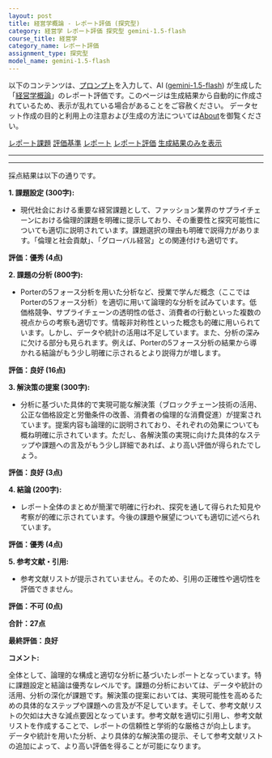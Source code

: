 ```yaml
---
layout: post
title: 経営学概論 - レポート評価 (探究型)
category: 経営学 レポート評価 探究型 gemini-1.5-flash
course_title: 経営学
category_name: レポート評価
assignment_type: 探究型
model_name: gemini-1.5-flash
---
```


以下のコンテンツは、[プロンプト](http://127.0.0.1:8000/generated/経営学/gemini-1.5-flash/prompt_レポート評価-探究型.md)を入力して、AI ([gemini-1.5-flash](contents/gemini-1.5-flash)) が生成した「[経営学概論](/contents/経営学/)」のレポート評価です。このページは生成結果から自動的に作成されているため、表示が乱れている場合があることをご容赦ください。
データセット作成の目的と利用上の注意および生成の方法については[About](/About)を御覧ください。

[レポート課題](../レポート課題-探究型)
[評価基準](../評価基準-探究型)
[レポート](../レポート-探究型)
[レポート評価](../レポート評価-探究型)
[生成結果のみを表示](http://127.0.0.1:8000/generated/経営学/gemini-1.5-flash/レポート評価-探究型.md)
  

***
***
  
採点結果は以下の通りです。

**1. 課題設定 (300字):**

* 現代社会における重要な経営課題として、ファッション業界のサプライチェーンにおける倫理的課題を明確に提示しており、その重要性と探究可能性についても適切に説明されています。課題選択の理由も明確で説得力があります。「倫理と社会貢献」、「グローバル経営」との関連付けも適切です。

**評価：優秀 (4点)**


**2. 課題の分析 (800字):**

* Porterの5フォース分析を用いた分析など、授業で学んだ概念（ここではPorterの5フォース分析）を適切に用いて論理的な分析を試みています。低価格競争、サプライチェーンの透明性の低さ、消費者の行動といった複数の視点からの考察も適切です。情報非対称性といった概念も的確に用いられています。しかし、データや統計の活用は不足しています。また、分析の深みに欠ける部分も見られます。例えば、Porterの5フォース分析の結果から導かれる結論がもう少し明確に示されるとより説得力が増します。

**評価：良好 (16点)**


**3. 解決策の提案 (300字):**

* 分析に基づいた具体的で実現可能な解決策（ブロックチェーン技術の活用、公正な価格設定と労働条件の改善、消費者の倫理的な消費促進）が提案されています。提案内容も論理的に説明されており、それぞれの効果についても概ね明確に示されています。ただし、各解決策の実現に向けた具体的なステップや課題への言及がもう少し詳細であれば、より高い評価が得られたでしょう。

**評価：良好 (3点)**


**4. 結論 (200字):**

* レポート全体のまとめが簡潔で明確に行われ、探究を通して得られた知見や考察が的確に示されています。今後の課題や展望についても適切に述べられています。

**評価：優秀 (4点)**


**5. 参考文献・引用:**

* 参考文献リストが提示されていません。そのため、引用の正確性や適切性を評価できません。

**評価：不可 (0点)**


**合計：27点**

**最終評価：良好**

**コメント:**

全体として、論理的な構成と適切な分析に基づいたレポートとなっています。特に課題設定と結論は優秀なレベルです。課題の分析においては、データや統計の活用、分析の深化が課題です。解決策の提案においては、実現可能性を高めるための具体的なステップや課題への言及が不足しています。そして、参考文献リストの欠如は大きな減点要因となっています。参考文献を適切に引用し、参考文献リストを作成することで、レポートの信頼性と学術的な厳格さが向上します。  データや統計を用いた分析、より具体的な解決策の提示、そして参考文献リストの追加によって、より高い評価を得ることが可能になります。
